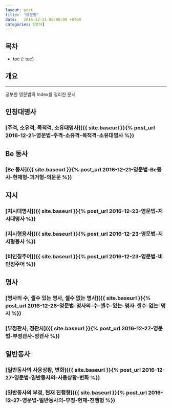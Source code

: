 ```yaml
---
layout: post
title:  "영문법"
date:   2016-12-21 00:00:00 +0700
categories: [영어]
---
```

## 목차

* toc
{: toc}

## 개요 
---
공부한 영문법의 Index를 정리한 문서

## 인칭대명사

### [주격, 소유격, 목적격, 소유대명사]({{ site.baseurl }}{% post_url 2016-12-21-영문법-주격-소유격-목적격-소유대명사 %})

## Be 동사

### [Be 동사]({{ site.baseurl }}{% post_url 2016-12-21-영문법-Be동사-현재형-과거형-의문문 %})

## 지시

### [지시대명사]({{ site.baseurl }}{% post_url 2016-12-23-영문법-지시대명사 %})

### [지시형용사]({{ site.baseurl }}{% post_url 2016-12-23-영문법-지시형용사 %})

### [비인칭주어]({{ site.baseurl }}{% post_url 2016-12-23-영문법-비인칭주어 %})

## 명사

### [명사의 수, 셀수 있는 명사, 셀수 없는 명사]({{ site.baseurl }}{% post_url 2016-12-26-영문법-명사의-수-셀수-있는-명사-셀수-없는-명사 %}) 

### [부정관사, 정관사]({{ site.baseurl }}{% post_url 2016-12-27-영문법-부정관사-정관사 %})

## 일반동사

### [일반동사의 사용상황, 변화]({{ site.baseurl }}{% post_url 2016-12-27-영문법-일반동사의-사용상황-변화 %})

### [일반동사의 부정, 현재 진행형]({{ site.baseurl }}{% post_url 2016-12-27-영문법-일반동사의-부정-현재-진행형 %})